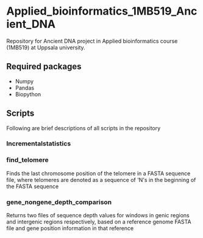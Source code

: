 # Applied_bioinformatics_1MB519_Ancient_DNA
Repository for Ancient DNA project in Applied bioinformatics course (1MB519) at Uppsala university.

## Required packages
- Numpy
- Pandas
- Biopython

## Scripts
Following are brief descriptions of all scripts in the repository

### Incrementalstatistics

### find_telomere
Finds the last chromosome position of the telomere in a FASTA sequence file, where telomeres are denoted as a sequence of 'N's in the beginning of the FASTA sequence

### gene_nongene_depth_comparison
Returns two files of sequence depth values for windows in genic regions and intergenic regions respectively, based on a reference genome FASTA file and gene position information in that reference
